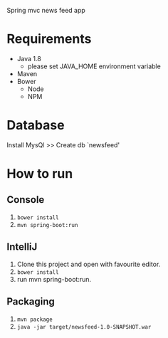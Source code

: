 Spring mvc news feed app
# Requirements

* Java 1.8
    * please set JAVA_HOME environment variable 
* Maven
* Bower
    * Node
    * NPM
# Database

Install MysQl >> Create db `newsfeed'

# How to run

## Console

1. `bower install`
1. `mvn spring-boot:run`

## IntelliJ
 
1. Clone this project and open with favourite editor.
1. `bower install`
1. run mvn spring-boot:run.

## Packaging

1. `mvn package`
1. `java -jar target/newsfeed-1.0-SNAPSHOT.war`
 